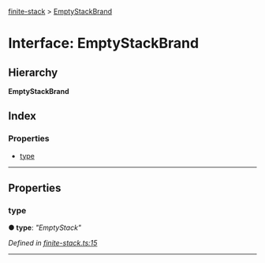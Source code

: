 [finite-stack](../README.md) > [EmptyStackBrand](../interfaces/emptystackbrand.md)

# Interface: EmptyStackBrand

## Hierarchy

**EmptyStackBrand**

## Index

### Properties

* [type](emptystackbrand.md#type)

---

## Properties

<a id="type"></a>

###  type

**● type**: *"EmptyStack"*

*Defined in [finite-stack.ts:15](https://github.com/strong-roots-capital/finite-stack/blob/f23719d/src/finite-stack.ts#L15)*

___

